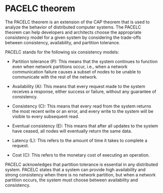 # PACELC theorem

The PACELC theorem is an extension of the CAP theorem that is used to analyze the behavior of distributed computer systems. The PACELC theorem can help developers and architects choose the appropriate consistency model for a given system by considering the trade-offs between consistency, availability, and partition tolerance.

PACELC stands for the following six consistency models:

* Partition tolerance (P): This means that the system continues to function even when network partitions occur, i.e., when a network communication failure causes a subset of nodes to be unable to communicate with the rest of the network.

* Availability (A): This means that every request made to the system receives a response, either success or failure, without any guarantee of consistency.

* Consistency (C): This means that every read from the system returns the most recent write or an error, and every write to the system will be visible to every subsequent read.

* Eventual consistency (E): This means that after all updates to the system have ceased, all nodes will eventually return the same data.

* Latency (L): This refers to the amount of time it takes to complete a request.

* Cost (C): This refers to the monetary cost of executing an operation.

PACELC acknowledges that partition tolerance is essential in any distributed system. PACELC states that a system can provide high availability and strong consistency when there is no network partition, but when a network partition occurs, the system must choose between availability and consistency.
